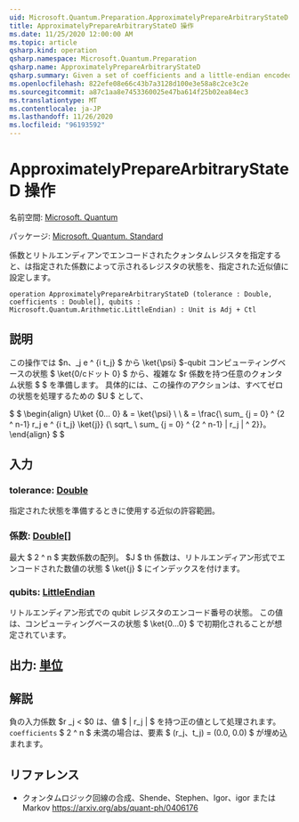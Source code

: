 ```yaml
---
uid: Microsoft.Quantum.Preparation.ApproximatelyPrepareArbitraryStateD
title: ApproximatelyPrepareArbitraryStateD 操作
ms.date: 11/25/2020 12:00:00 AM
ms.topic: article
qsharp.kind: operation
qsharp.namespace: Microsoft.Quantum.Preparation
qsharp.name: ApproximatelyPrepareArbitraryStateD
qsharp.summary: Given a set of coefficients and a little-endian encoded quantum register, prepares an state on that register described by the given coefficients, up to a given approximation tolerance.
ms.openlocfilehash: 822efe08e66c43b7a3128d100e3e58a8c2ce3c2e
ms.sourcegitcommit: a87c1aa8e7453360025e47ba614f25b02ea84ec3
ms.translationtype: MT
ms.contentlocale: ja-JP
ms.lasthandoff: 11/26/2020
ms.locfileid: "96193592"
---
```

# <a name="approximatelypreparearbitrarystated-operation"></a>ApproximatelyPrepareArbitraryStateD 操作

名前空間: [Microsoft. Quantum](xref:Microsoft.Quantum.Preparation)

パッケージ: [Microsoft. Quantum. Standard](https://nuget.org/packages/Microsoft.Quantum.Standard)


係数とリトルエンディアンでエンコードされたクォンタムレジスタを指定すると、は指定された係数によって示されるレジスタの状態を、指定された近似値に設定します。

```qsharp
operation ApproximatelyPrepareArbitraryStateD (tolerance : Double, coefficients : Double[], qubits : Microsoft.Quantum.Arithmetic.LittleEndian) : Unit is Adj + Ctl
```


## <a name="description"></a>説明

この操作では $n、_j e ^ {i t_j} $ から \ket{\psi} $-qubit コンピューティングベースの状態 $ \ket{0/cドット 0} $ から、複雑な $r 係数を持つ任意のクォンタム状態 $ $ を準備します。
具体的には、この操作のアクションは、すべてゼロの状態を処理するための $U $ として、

$ $ \begin{align} U\ket {0... 0} & = \ket{\psi} \\ \\ & = \frac{\ sum_ {j = 0} ^ {2 ^ n-1} r_j e ^ {i t_j} \ket{j}} {\ sqrt_ \ sum_ {j = 0} ^ {2 ^ n-1} | r_j | ^ 2}}。
\end{align} $ $

## <a name="input"></a>入力

### <a name="tolerance--double"></a>tolerance: [Double](xref:microsoft.quantum.lang-ref.double)

指定された状態を準備するときに使用する近似の許容範囲。


### <a name="coefficients--double"></a>係数: [Double](xref:microsoft.quantum.lang-ref.double)[]

最大 $ 2 ^ n $ 実数係数の配列。 $J $ th 係数は、リトルエンディアン形式でエンコードされた数値の状態 $ \ket{j} $ にインデックスを付けます。


### <a name="qubits--littleendian"></a>qubits: [LittleEndian](xref:Microsoft.Quantum.Arithmetic.LittleEndian)

リトルエンディアン形式での qubit レジスタのエンコード番号の状態。 この値は、コンピューティングベースの状態 $ \ket{0...0} $ で初期化されることが想定されています。



## <a name="output--unit"></a>出力: [単位](xref:microsoft.quantum.lang-ref.unit)



## <a name="remarks"></a>解説

負の入力係数 $r _j < $0 は、値 $ | r_j | $ を持つ正の値として処理されます。 `coefficients` $ 2 ^ n $ 未満の場合は、要素 $ (r_j、t_j) = (0.0, 0.0) $ が埋め込まれます。

## <a name="references"></a>リファレンス

- クォンタムロジック回線の合成、Shende、Stephen、Igor、igor または Markov https://arxiv.org/abs/quant-ph/0406176